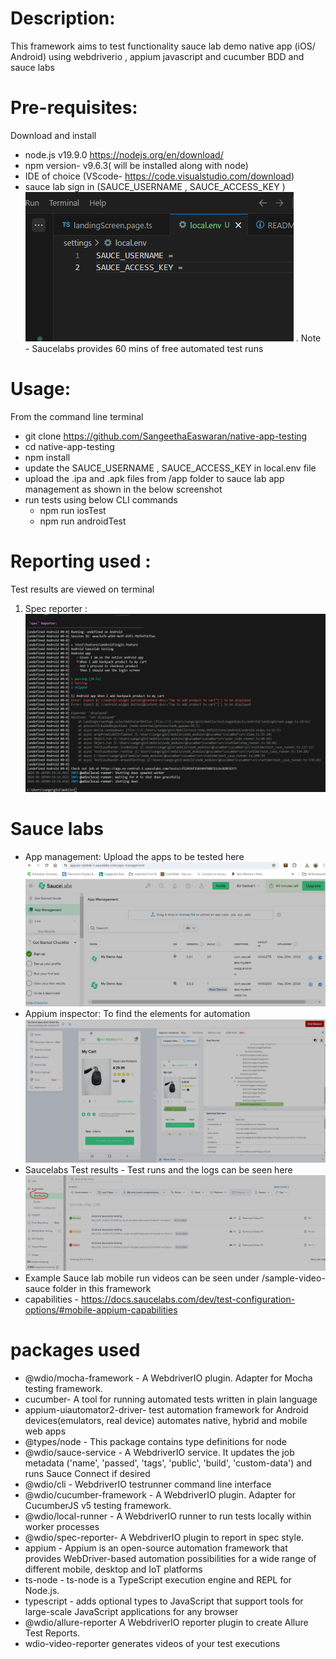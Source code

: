# Description: 
This framework aims to test functionality sauce lab demo native app (iOS/ Android) using webdriverio , appium javascript and cucumber BDD and sauce labs 

# Pre-requisites:
Download and install  
- node.js  v19.9.0  https://nodejs.org/en/download/
- npm version- v9.6.3( will be installed along with node)
- IDE of choice (VScode- https://code.visualstudio.com/download) 
- sauce lab sign in (SAUCE_USERNAME , SAUCE_ACCESS_KEY ) ![alt text](image-5.png) . Note - Saucelabs provides 60 mins of free automated test runs

# Usage:
From the command line terminal 
- git clone https://github.com/SangeethaEaswaran/native-app-testing
- cd native-app-testing
- npm install 
- update the SAUCE_USERNAME , SAUCE_ACCESS_KEY in local.env file 
- upload the .ipa and .apk files from /app folder to sauce lab app management as shown in the below screenshot 
- run tests using below CLI commands 
    - npm run iosTest 
    - npm run androidTest

# Reporting used :
Test results are viewed on terminal
1. Spec reporter : 
![alt text](image-4.png)

# Sauce labs 
- App management: Upload the apps to be tested here 
 ![alt text](image.png)
- Appium inspector: To find the elements for automation 
![alt text](image-1.png)
- Saucelabs Test results - Test runs and the logs can be seen here 
 ![alt text](image-3.png)
- Example Sauce lab mobile run videos can be seen under /sample-video-sauce folder in this framework
- capabilities - https://docs.saucelabs.com/dev/test-configuration-options/#mobile-appium-capabilities



# packages used
- @wdio/mocha-framework - A WebdriverIO plugin. Adapter for Mocha testing framework.
- cucumber- A tool for running automated tests written in plain language
- appium-uiautomator2-driver-  test automation framework for Android devices(emulators, real device)  automates native, hybrid and mobile web apps
- @types/node - This package contains type definitions for node 
- @wdio/sauce-service - A WebdriverIO service. It updates the job metadata ('name', 'passed', 'tags', 'public', 'build', 'custom-data') and runs Sauce Connect if desired
- @wdio/cli - WebdriverIO testrunner command line interface
- @wdio/cucumber-framework - A WebdriverIO plugin. Adapter for CucumberJS v5 testing framework.
- @wdio/local-runner - A WebdriverIO runner to run tests locally within worker processes
- @wdio/spec-reporter- A WebdriverIO plugin to report in spec style.
- appium - Appium is an open-source automation framework that provides WebDriver-based automation possibilities for a wide range of different mobile, desktop and IoT platforms
- ts-node - ts-node is a TypeScript execution engine and REPL for Node.js.
- typescript - adds optional types to JavaScript that support tools for large-scale JavaScript applications for any browser
- @wdio/allure-reporter A WebdriverIO reporter plugin to create Allure Test Reports.
- wdio-video-reporter  generates videos of your test executions